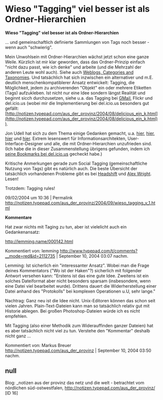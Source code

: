 # Wieso "Tagging" viel besser ist als Ordner-Hierarchien

**Wieso "Tagging" viel besser ist als Ordner-Hierarchien**

... und gemeinschaftlich definierte Sammlungen von Tags noch besser -
wenn auch "schwierig".

Mein Unwohlsein mit Ordner-Hierarchien wächst jetzt schon eine ganze Weile. Kürzlich ist mir klar geworden, dass das Ordner-Prinzip einfach "nicht dazu passt, wie ich denke" und arbeite (und die Mehrzahl der anderen Leute wohl auch). Siehe auch [Weblogs, Categories and Taxonomies](http://notizen.typepad.com/aus_der_provinz/2004/07/weblogs_categor.html). Und tatsächlich hat sich inzwischen ein alternativer und m.E. deutlich menschenkompatiblerer Ansatz entwickelt: Tagging, die Möglichkeit, jedem zu archiverenden "Objekt" ein oder mehrere Etiketten (Tags) aufzukleben. Ist nicht nur eine Idee sondern längst Realität und beginnt sicch durchzusetzen, siehe u.a. das Tagging bei [GMail](http://notizen.typepad.com/aus_der_provinz/2004/08/wieso_gmail_wir.html), Flickr und del.icio.us (wobei mir die Implementierung bei del.icio.us besonders gut gefällt: [http://notizen.typepad.com/aus_der_provinz/2004/08/delicious_ein_k.html](http://notizen.typepad.com/aus_der_provinz/2004/08/delicious_ein_k.html)).

Jon Udell hat sich zu dem Thema einige Gedanken gemacht, u.a. [hier](http://weblog.infoworld.com/udell/2004/08/11.html#a1057), [hier](http://weblog.infoworld.com/udell/2004/08/13.html#a1059), [hier](http://weblog.infoworld.com/udell/2004/08/16.html#a1060) und [hier](http://weblog.infoworld.com/udell/2004/08/30.html#a1064). Extrem lesenswert für Informationsarchitekten, User-Interface-Designer und alle, die mit Ordner-Hierarchien unzufrieden sind. (Ich habe die in dieser Zusammenstellung übrigens gefunden, indem ich [seine Bookmarks bei del.icio.us](http://del.icio.us/judell) gecheckt habe.)

Kritische Anmerkungen gerade zum Social Tagging (gemeinschaftliche Nutzung von Tags) gibt es natürlich auch. Die beste Übersicht der tatsächlich vorhandenen Probleme gibt es bei [Headshift](http://www.headshift.com/archives/002085.cfm) und [Alex Wright](http://www.agwright.com/blog/archives/000900.html). Lesen!

Trotzdem: Tagging rules!

09/02/2004 um 10:36 | Permalink
http://notizen.typepad.com/aus_der_provinz/2004/09/wieso_tagging_v_1.html

**Kommentare**

Hat zwar nichts mit Taging zu tun, aber ist vielelicht auch ein Gedankenansatz:

http://lemming.name/000142.html

Kommentiert von: lemming http://www.typepad.com/t/comments?__mode=red&id=2112735 | September 10, 2004 03:07 nachm.

Lemming: Ist sicherlich ein "interessanter Ansatz". Wobei man die Frage deines Kommentators ("Wo ist der Haken"?) sicherlich mit folgender Antwort versehen kann: "Erstens ist das eine gute Idee. Zweitens ist ein solches Dateiformat aber nicht besonders sparsam (insbesondere, wenn eine Datei viel bearbeitet wurde). Drittens dauert die Widerherstellung einer Datei anhand des "Protokolls" bei komplexen Operationen u.U, sehr lange."

Nachtrag: Ganz neu ist die Idee nicht. Unix-Editoren können das schon seit vielen Jahren. Plain-Text-Dateien kann man so tatsächlich relativ gut mit Historie ablegen. Bei großen Photoshop-Dateien würde ich es nicht empfehlen.

Mit Tagging (also einer Methodik zum Widerauffinden ganzer Dateien) hat es aber tatsächlich nicht viel zu tun. Verstehe den "Kommentar" deshalb nicht ganz ...

Kommentiert von: Markus Breuer http://notizen.typepad.com/aus_der_provinz | September 10, 2004 03:50 nachm.

## null

Blog: _notizen aus der provinz das netz und die welt - betrachtet vom nördlichen süd-ostwestfalen, http://notizen.typepad.com/aus_der_provinz/ [ID 16]

